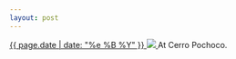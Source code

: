 ```yaml
---
layout: post
---
```


<p>
  <a href="/116">
    <time>{{ page.date | date: "%e %B %Y" }}</time>
    <img src="https://s3.amazonaws.com/life.aaronjgreenberg.com/116.jpg">
  </a>
  At Cerro Pochoco.
</p>
